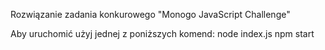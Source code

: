 Rozwiązanie zadania konkurowego "Monogo JavaScript Challenge"

Aby uruchomić użyj jednej z poniższych komend:
node index.js
npm start

